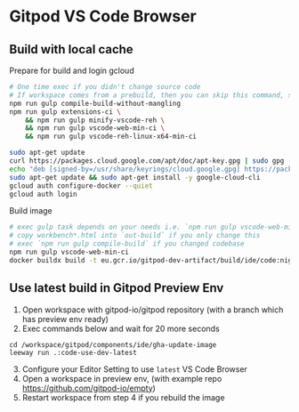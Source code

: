# Gitpod VS Code Browser

## Build with local cache

Prepare for build and login gcloud

```sh
# One time exec if you didn't change source code
# If workspace comes from a prebuild, then you can skip this command, see task `Build Prepare` in .gitpod.yml file
npm run gulp compile-build-without-mangling
npm run gulp extensions-ci \
    && npm run gulp minify-vscode-reh \
    && npm run gulp vscode-web-min-ci \
    && npm run gulp vscode-reh-linux-x64-min-ci
```

```sh
sudo apt-get update
curl https://packages.cloud.google.com/apt/doc/apt-key.gpg | sudo gpg --dearmor -o /usr/share/keyrings/cloud.google.gpg
echo "deb [signed-by=/usr/share/keyrings/cloud.google.gpg] https://packages.cloud.google.com/apt cloud-sdk main" | sudo tee -a /etc/apt/sources.list.d/google-cloud-sdk.list
sudo apt-get update && sudo apt-get install -y google-cloud-cli
gcloud auth configure-docker --quiet
gcloud auth login
```

Build image

```sh
# exec gulp task depends on your needs i.e. `npm run gulp vscode-web-min-ci`
# copy workbench*.html into `out-build` if you only change this
# exec `npm run gulp compile-build` if you changed codebase
npm run gulp vscode-web-min-ci
docker buildx build -t eu.gcr.io/gitpod-dev-artifact/build/ide/code:nightly .. -f gitpod/Dockerfile --push
```

## Use latest build in Gitpod Preview Env

1. Open workspace with gitpod-io/gitpod repository (with a branch which has preview env ready)
2. Exec commands below and wait for 20 more seconds

```
cd /workspace/gitpod/components/ide/gha-update-image
leeway run .:code-use-dev-latest
```

3. Configure your Editor Setting to use `latest` VS Code Browser
4. Open a workspace in preview env, (with example repo https://github.com/gitpod-io/empty)
5. Restart workspace from step 4 if you rebuild the image

